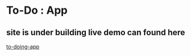 # To-Do : App

## site is under building live demo can found here
[to-doing-app](https://to-doing-app.netlify.app/)